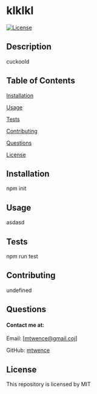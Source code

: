 # klklkl
[![License](https://img.shields.io/badge/License-MIT-blue.svg)](http://opensource.org/licenses/MIT)

## Description
cuckoold

## Table of Contents
[Installation](#installation)

[Usage](#usage)

[Tests](#tests)

[Contributing](#cntributing)

[Questions](#questions)

[License](#license)


## Installation
npm init

## Usage
asdasd

## Tests
npm run test

## Contributing
undefined

## Questions
#### Contact me at: 
Email: [mtwence@gmail.coj] 

GitHub: [mtwence](https://github.com/mtwence)

## License
This repository is licensed by MIT 

